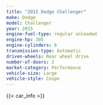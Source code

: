 ```yaml
---
title: "2015 Dodge Challenger"
make: Dodge
model: Challenger
year: 2015
engine-fuel-type: regular unleaded
engine-hp: 305
engine-cylinders: 6
transmission-type: Automatic
driven-wheels: Rear wheel drive
number-of-doors: 2
market-category: Performance
vehicle-size: Large
vehicle-style: Coupe
---
```


{{< car_info >}}

